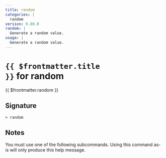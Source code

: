 ```yaml
---
title: random
categories: |
  random
version: 0.80.0
random: |
  Generate a random value.
usage: |
  Generate a random value.
---
```


# <code>{{ $frontmatter.title }}</code> for random

<div class='command-title'>{{ $frontmatter.random }}</div>

## Signature

```> random ```

## Notes
You must use one of the following subcommands. Using this command as-is will only produce this help message.